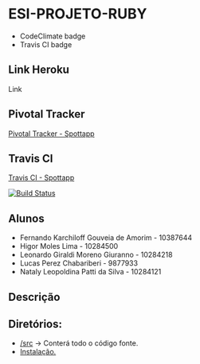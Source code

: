 # ESI-PROJETO-RUBY

* CodeClimate badge
* Travis CI badge

## Link Heroku

Link

## Pivotal Tracker

[Pivotal Tracker - Spottapp](https://www.pivotaltracker.com/projects/2384216)

## Travis CI

[Travis CI - Spottapp](https://travis-ci.com)

[![Build Status](https://travis-ci.com/leogiraldimg/Spottapp.svg?branch=master)](https://travis-ci.com/leogiraldimg/Spottapp)

## Alunos

* Fernando Karchiloff Gouveia de Amorim - 10387644
* Higor Moles Lima - 10284500
* Leonardo Giraldi Moreno Giuranno - 10284218
* Lucas Perez Chabariberi - 9877933
* Nataly Leopoldina Patti da Silva - 10284121

## Descrição



## Diretórios:

* [/src](/src) -> Conterá todo o código fonte.
* [Instalação.](/INSTALLATION.md)
